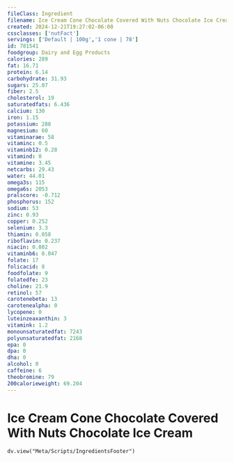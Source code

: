 ```yaml
---
fileClass: Ingredient
filename: Ice Cream Cone Chocolate Covered With Nuts Chocolate Ice Cream
created: 2024-12-21T19:27:02-06:00
cssclasses: ['nutFact']
servings: ['Default | 100g','1 cone | 78']
id: 781541
foodgroup: Dairy and Egg Products 
calories: 289
fat: 16.71
protein: 6.14
carbohydrate: 31.93
sugars: 25.07
fiber: 2.5
cholesterol: 19
saturatedfats: 6.436
calcium: 130
iron: 1.15
potassium: 288
magnesium: 60
vitaminarae: 58
vitaminc: 0.5
vitaminb12: 0.28
vitamind: 0
vitamine: 3.45
netcarbs: 29.43
water: 44.01
omega3s: 115
omega6s: 2053
pralscore: -0.712
phosphorus: 152
sodium: 53
zinc: 0.93
copper: 0.252
selenium: 3.3
thiamin: 0.058
riboflavin: 0.237
niacin: 0.802
vitaminb6: 0.047
folate: 17
folicacid: 8
foodfolate: 9
folatedfe: 23
choline: 21.9
retinol: 57
carotenebeta: 13
carotenealpha: 0
lycopene: 0
luteinzeaxanthin: 3
vitamink: 1.2
monounsaturatedfat: 7243
polyunsaturatedfat: 2168
epa: 0
dpa: 0
dha: 0
alcohol: 0
caffeine: 6
theobromine: 79
200calorieweight: 69.204
---
```


# Ice Cream Cone Chocolate Covered With Nuts Chocolate Ice Cream

```dataviewjs
dv.view("Meta/Scripts/IngredientsFooter")
```